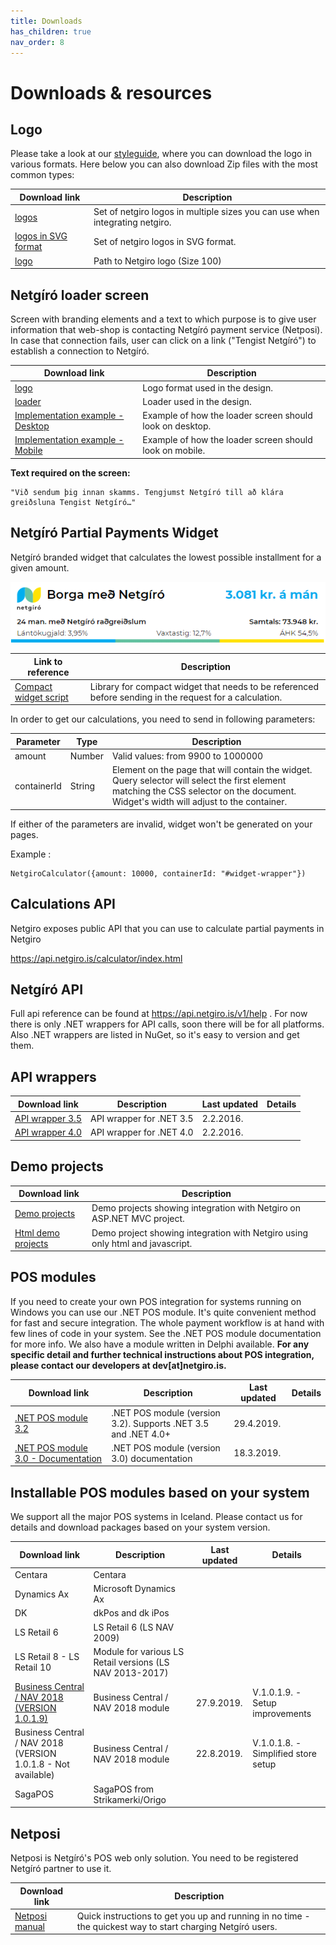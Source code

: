 ```yaml
---
title: Downloads
has_children: true
nav_order: 8
---
```


# Downloads & resources

## Logo

Please take a look at our [styleguide](https://netgiro.frontify.com/d/8oC7BJpSmcsa/brand-guidelines#/design-system/logo), where you can download the logo in various formats. Here below you can also download Zip files with the most common types:

| Download link | Description |
| ------------- | ------------- |
| [logos](developer.netgiro.is/Attachments/documents/logo_multi_size.zip) | Set of netgiro logos in multiple sizes you can use when integrating netgiro. |
| [logos in SVG format](developer.netgiro.is/Attachments/documents/Netgiro_logo_svg.zip) | Set of netgiro logos in SVG format. |
| [logo](https://github.com/netgiro/netgiro.github.io/blob/master/images/Netgiro_Logo_100.png) | Path to Netgiro logo (Size 100) |

## Netgíró loader screen

Screen with branding elements and a text to which purpose is to give user information that web-shop is contacting Netgíró payment service (Netposi). In case that connection fails, user can click on a link ("Tengist Netgíró") to establish a connection to Netgíró.

| Download link | Description |
| ------------- | ------------- |
| [logo](https://static.netgiro.is/assets/logo/logo-light-bg.svg) | Logo format used in the design. |
| [loader](https://static.netgiro.is/assets/loaders/dot-loader.gif) | Loader used in the design. |
| [Implementation example - Desktop](https://raw.githubusercontent.com/netgiro/netgiro.github.io/master/images/Netg%C3%ADr%C3%B3-loader-desktop-example.png) | Example of how the loader screen should look on desktop. |
| [Implementation example - Mobile](https://raw.githubusercontent.com/netgiro/netgiro.github.io/master/images/Netg%C3%ADr%C3%B3-loader-mobile-example.png) | Example of how the loader screen should look on mobile. |

**Text required on the screen:**
~~~
"Við sendum þig innan skamms. Tengjumst Netgíró till að klára greiðsluna Tengist Netgíró…"
~~~

## Netgíró Partial Payments Widget

Netgíró branded widget that calculates the lowest possible installment for a given amount.

<img src="images/ng-widget.png?raw=true" alt="widget.png">

| Link to reference | Description |
| ------------- | ------------- |
| [Compact widget script](https://static.netgiro.is/dist/scripts/pp-widget-compact/pp-widget-compact.js) | Library for compact widget that needs to be referenced before sending in the request for a calculation. |

In order to get our calculations, you need to send in following parameters:

| Parameter | Type | Description |
| ------------- | ------------- | ------------- |
| amount | Number | Valid values: from 9900 to 1000000 |
| containerId | String | Element on the page that will contain the widget. Query selector will select the first element matching the CSS selector on the document. Widget's width will adjust to the container. |

If either of the parameters are invalid, widget won't be generated on your pages.

Example :
~~~
NetgiroCalculator({amount: 10000, containerId: "#widget-wrapper"})
~~~

## Calculations API

Netgiro exposes public API that you can use to calculate partial payments in Netgiro

https://api.netgiro.is/calculator/index.html

## Netgíró API

Full api reference can be found at https://api.netgiro.is/v1/help . For now there is only .NET wrappers for API calls, soon there will be for all platforms. Also .NET wrappers are listed in NuGet, so it's easy to version and get them.

## API wrappers

| Download link | Description | Last updated | Details |
| ------------- | ------------- | ------------- | ------------- |
| [API wrapper 3.5](https://github.com/netgiro/netgiro.github.io/raw/master/documents/wrappers/Netg%C3%ADr%C3%B3%20-%20API%20Wrapper%203.5.zip) | API wrapper for .NET 3.5 | 2.2.2016. |  |
| [API wrapper 4.0](https://github.com/netgiro/netgiro.github.io/raw/master/documents/wrappers/Netg%C3%ADr%C3%B3%20-%20API%20Wrapper%204.0.zip) | API wrapper for .NET 4.0 | 2.2.2016. |  |

## Demo projects

| Download link | Description |
| ------------- | ------------- |
| [Demo projects](https://github.com/netgiro/netgiro.github.io/raw/master/documents/demos/NetgiroDemos.zip) | Demo projects showing integration with Netgiro on ASP.NET MVC project. |
| [Html demo projects](https://github.com/netgiro/netgiro.github.io/raw/master/documents/demos/Netgiro%20-%20html%20demos.zip) | Demo project showing integration with Netgiro using only html and javascript. |

## POS modules

If you need to create your own POS integration for systems running on Windows you can use our .NET POS module. It's quite convenient method for fast and secure integration. The whole payment workflow is at hand with few lines of code in your system. See the .NET POS module documentation for more info. We also have a module written in Delphi available. 
<b>For any specific detail and further technical instructions about POS integration, please contact our developers at dev[at]netgiro.is.</b>

| Download link | Description | Last updated | Details |
| ------------- | ------------- | ------------- | ------------- |
| [.NET POS module 3.2](https://github.com/netgiro/netgiro.github.io/raw/master/documents/Netg%C3%ADr%C3%B3%20-%20POS%20Module%20(v_3.2.1).zip) | 	.NET POS module (version 3.2). Supports .NET 3.5 and .NET 4.0+ | 29.4.2019. |  |
| [.NET POS module 3.0 - Documentation](https://github.com/netgiro/netgiro.github.io/raw/master/documents/Netg%C3%ADr%C3%B3%20-%20POS%20Module%20(v_3.0)%20-%20Documentation.zip) | .NET POS module (version 3.0) documentation | 18.3.2019. |  |

## Installable POS modules based on your system

We support all the major POS systems in Iceland. Please contact us for details and download packages based on your system version.

| Download link | Description | Last updated | Details |
| ------------- | ------------- | ------------- | ------------- |
| Centara |	Centara |  |  |
| Dynamics Ax |	Microsoft Dynamics Ax |  |  |
| DK |	dkPos and dk iPos |  |  |
| LS Retail 6 |	LS Retail 6 (LS NAV 2009) |  |  |
| LS Retail 8 - LS Retail 10 |	Module for various LS Retail versions (LS NAV 2013-2017) |  |  |
| [Business Central / NAV 2018 (VERSION 1.0.1.9)](https://github.com/netgiro/netgiro.github.io/raw/master/documents/Netgiro_NAV2018_1.0.1.9.zip) |		Business Central / NAV 2018 module | 27.9.2019. | V.1.0.1.9. - Setup improvements |
| Business Central / NAV 2018 (VERSION 1.0.1.8 - Not available) |	Business Central / NAV 2018 module | 22.8.2019. | 	V.1.0.1.8. - Simplified store setup 
| SagaPOS |	SagaPOS from Strikamerki/Origo |  |  |

## Netposi

Netposi is Netgíró's POS web only solution. You need to be registered Netgíró partner to use it.

| Download link | Description |
| ------------- | ------------- |
| [Netposi manual](https://github.com/netgiro/netgiro.github.io/raw/master/documents/Netposa-lei%C3%B0beiningar-v1.0.pdf) |	Quick instructions to get you up and running in no time - the quickest way to start charging Netgíró users. |
